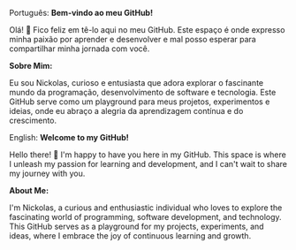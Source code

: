 Português:
**Bem-vindo ao meu GitHub!**

Olá! 👋 Fico feliz em tê-lo aqui no meu GitHub. Este espaço é onde expresso minha paixão por aprender e desenvolver e mal posso esperar para compartilhar minha jornada com você.

**Sobre Mim:**

Eu sou Nickolas, curioso e entusiasta que adora explorar o fascinante mundo da programação, desenvolvimento de software e tecnologia. Este GitHub serve como um playground para meus projetos, experimentos e ideias, onde eu abraço a alegria da aprendizagem contínua e do crescimento.

English:
**Welcome to my GitHub!**

Hello there! 👋 I'm happy to have you here in my GitHub. This space is where I unleash my passion for learning and development, and I can't wait to share my journey with you.

**About Me:**

I'm Nickolas, a curious and enthusiastic individual who loves to explore the fascinating world of programming, software development, and technology. This GitHub serves as a playground for my projects, experiments, and ideas, where I embrace the joy of continuous learning and growth.
